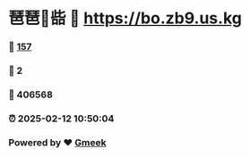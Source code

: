# 琶琶🔭啙 :link: https://bo.zb9.us.kg 
### :page_facing_up: [157](https://bo.zb9.us.kg/tag.html) 
### :speech_balloon: 2 
### :hibiscus: 406568 
### :alarm_clock: 2025-02-12 10:50:04 
### Powered by :heart: [Gmeek](https://github.com/Meekdai/Gmeek)
